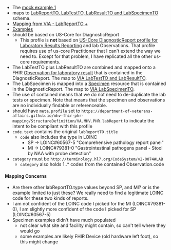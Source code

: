 
- The [mock example 1](https://github.com/department-of-veterans-affairs/mhv-fhir-phr-mapping/blob/main/mocks/labs.xml)
- maps to [LabReportTO, LabTestTO, LabResultTO and LabSpecimenTO](https://github.com/department-of-veterans-affairs/mhv-np-via-wsclient/blob/development/src/main/resources/VIA_v4.0.7_uat.wsdl) schema.
- [Mapping from VIA - LabReportTO +](StructureDefinition-VA.MHV.PHR.labReport-mappings.html#mappings-for-via-to-mhv-fhir-phr-labreportto)
- [Examples](StructureDefinition-VA.MHV.PHR.labReport-examples.html)
- should be based on US-Core for DiagnosticReport
  - This profile is **not** based on [US-Core DiagnosticReport profile for Laboratory Results Reporting](https://hl7.org/fhir/us/core/StructureDefinition-us-core-diagnosticreport-lab.html) and lab Observations. That profile requires use of us-core Practitioner that I can't extend the way we need to. Except for that problem, I have replicated all the other us-core requirements.
- The LabTestTO plus LabResultTO are combined and mapped onto a FHIR [Observation for laboratory result](StructureDefinition-VA.MHV.PHR.labTest.html) that is contained in the DiagnosticReport. The map to [VIA LabTestTO and LabResultTO](StructureDefinition-VA.MHV.PHR.labTest-mappings.html#mappings-for-via-to-mhv-fhir-phr-labtestto).
- The LabSpecimen is mapped into a [Specimen](StructureDefinition-VA.MHV.PHR.LabSpecimen.html) resource that is contained in the DiagnosticReport. The map to [VIA LabSpecimenTO](StructureDefinition-VA.MHV.PHR.LabSpecimen-mappings.html#mappings-for-via-to-mhv-fhir-phr-labspecimen).
- The use of contained means that we do not need to de-duplicate the lab tests or specimen. Note that means that the specimen and observations are no individually findable or referenceable.
- should have `meta.profile` set to `https://department-of-veterans-affairs.github.io/mhv-fhir-phr-mapping/StructureDefinition/VA.MHV.PHR.labReport` to indicate the intent to be compliant with this profile
- `code.text` contains the original `labReportTO.title`
  - `code` also includes the type in LOINC
    - SP -> LOINC#60567-5 "Comprehensive pathology report panel"
    - MI -> LOINC#79381-0 "Gastrointestinal pathogens panel - Stool by NAA with probe detection"
- `category` must be `http://terminology.hl7.org/CodeSystem/v2-0074#LAB`
  - `category` also holds 1..* codes from the contained Observation.code

#### Mapping Concerns

- Are there other labReportTO.type values beyond SP, and MI? or is the example limited to just these? We really need to find a legitimate LOINC code for these two kinds of reports.
- I am not confident of the LOINC code I picked for the MI (LOINC#79381-0), I am slightly more confident of the code I picked for SP (LOINC#60567-5)
- Specimen examples didn't have much populated
  - not clear what site and facility might contain, so can't tell where they would go
  - some examples are likely FHIR Device (old hardware left foot), so this might change

